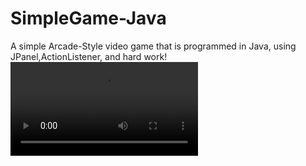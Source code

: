 # SimpleGame-Java
A simple Arcade-Style video game that is programmed in Java, using JPanel,ActionListener, and hard work!
![](starLad.mp4)
